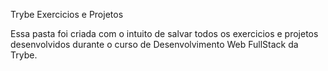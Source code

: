 Trybe Exercicios e Projetos

Essa pasta foi criada com o intuito de salvar todos os exercicios e projetos desenvolvidos durante o curso de Desenvolvimento Web FullStack da Trybe.
